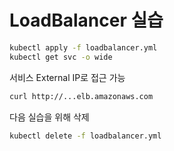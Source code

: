 # LoadBalancer 실습

```sh
kubectl apply -f loadbalancer.yml
kubectl get svc -o wide
```

서비스 External IP로 접근 가능

```sh
curl http://...elb.amazonaws.com
```

다음 실습을 위해 삭제

```sh
kubectl delete -f loadbalancer.yml
```
